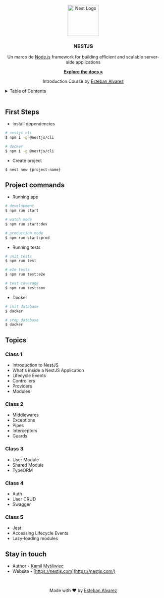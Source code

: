 <p align="center">
  <a href="http://nestjs.com/" target="blank">
    <img src="https://nestjs.com/img/logo-small.svg" alt="Nest Logo">
  </a>
</p>
<div align="center">
  <h3>NESTJS</h3>
  <p>Un marco de <a href="http://nodejs.org" target="blank">Node.js</a> framework for building efficient and scalable server-side applications</p>
  <a href="https://docs.nestjs.com/"><strong>Explore the docs »</strong></a>
  <p>Introduction Course by <a href="https://github.com/alvarez-p">Esteban Alvarez</a></p>
</div>

<details>
  <summary>Table of Contents</summary>
  <ol>
    <li>
      <a href="#first-steps">First Steps</a>
      <ul>
        <li><a href="#install-dependencies">Install dependencies</a></li>
        <li><a href="#create-project">Create project</a></li>
      </ul>
    </li>
    <li>
      <a href="#project-commands">Project commands</a>
    </li>
    <li>
      <a href="#topics">Topics</a>
      <ul>
        <li><a href="#class-1">Class 1</a></li>
        <li><a href="#class-2">Class 2</a></li>
        <li><a href="#class-3">Class 3</a></li>
        <li><a href="#class-4">Class 4</a></li>
        <li><a href="#class-5">Class 5</a></li>
      </ul>
    </li>
  </ol>
</details>
<br />

## First Steps

- Install dependencies

```bash
# nestjs cli
$ npm i -g @nestjs/cli

# docker
$ npm i -g @nestjs/cli
```

- Create project

```bash
$ nest new {project-name}
```

## Project commands

- Running app

```bash
# development
$ npm run start

# watch mode
$ npm run start:dev

# production mode
$ npm run start:prod
```

- Running tests

```bash
# unit tests
$ npm run test

# e2e tests
$ npm run test:e2e

# test coverage
$ npm run test:cov
```

- Docker

```bash
# init database
$ docker

# stop database
$ docker
```

## Topics

### Class 1

- Introduction to NestJS
- What's inside a NestJS Application
- Lifecycle Events
- Controllers
- Providers
- Modules

### Class 2

- Middlewares
- Exceptions
- Pipes
- Interceptors
- Guards

### Class 3

- User Module
- Shared Module
- TypeORM

### Class 4

- Auth
- User CRUD
- Swagger

### Class 5

- Jest
- Accessing Lifecycle Events
- Lazy-loading modules

## Stay in touch

- Author - [Kamil Myśliwiec](https://kamilmysliwiec.com)
- Website - [https://nestjs.com](https://nestjs.com/)

<br />
<p align="center">Made with ❤️ by <a href="https://github.com/alvarez-p">Esteban Alvarez</a></p>

<style type="text/css">
    img {
        width: 100px;
    }
</style>